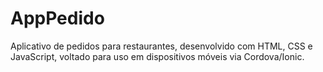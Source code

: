 # AppPedido
Aplicativo de pedidos para restaurantes, desenvolvido com HTML, CSS e JavaScript, voltado para uso em dispositivos móveis via Cordova/Ionic.
